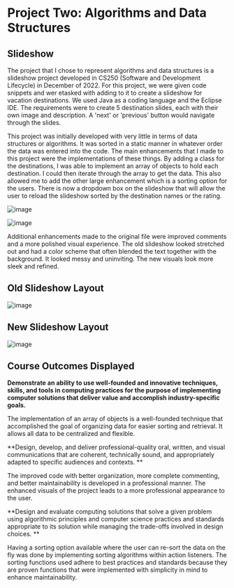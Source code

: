 # Project Two: Algorithms and Data Structures

## Slideshow ##

The project that I chose to represent algorithms and data structures is a slideshow project developed in CS250 (Software and Development Lifecycle) in December of 2022. For this project, we were given code snippets and wer etasked with adding to it to create a slideshow for vacation destinations. We used Java as a coding language and the Eclipse IDE. The requirements were to create 5 destination slides, each with their own image and description. A 'next' or 'previous' button would navigate through the slides.

This project was initially developed with very little in terms of data structures or algorithms. It was sorted in a static manner in whatever order the data was entered into the code. The main enhancements that I made to this project were the implementations of these things. By adding a class for the destinations, I was able to implement an array of objects to hold each destination. I could then iterate through the array to get the data. This also allowed me to add the other large enhancement which is a sorting option for the users. There is now a dropdown box on the slideshow that will allow the user to reload the slideshow sorted by the destination names or the rating.

![image](https://github.com/user-attachments/assets/686f5a90-b0a4-41ac-9136-f613a7865dbc)

![image](https://github.com/user-attachments/assets/b5aafbea-ab37-4d3c-b30e-a63c743e4a85)

Additional enhancements made to the original file were improved comments and a more polished visual experience. The old slideshow looked stretched out and had a color scheme that often blended the text together with the background. It looked messy and uninviting. The new visuals look more sleek and refined.

Old Slideshow Layout
----
![image](https://github.com/user-attachments/assets/60f9877d-ec5a-4a28-ad2c-f419d9598855)

New Slideshow Layout
----
![image](https://github.com/user-attachments/assets/d9cf1cde-50d8-4f85-b6c0-822de302eff3)

Course Outcomes Displayed
----
**Demonstrate an ability to use well-founded and innovative techniques, skills, and tools in computing practices for the purpose of implementing computer solutions that deliver value and accomplish industry-specific goals.**

The implementation of an array of objects is a well-founded technique that accomplished the goal of organizing data for easier sorting and retrieval. It allows all data to be centralized and flexible.

**Design, develop, and deliver professional-quality oral, written, and visual communications that are coherent, technically sound, and appropriately adapted to specific audiences and contexts.  **

The improved code with better organization, more complete commenting, and better maintainability is developed in a professional manner. The enhanced visuals of the project leads to a more professional appearance to the user.

**Design and evaluate computing solutions that solve a given problem using algorithmic principles and computer science practices and standards appropriate to its solution while managing the trade-offs involved in design choices.  **

Having a sorting option available where the user can re-sort the data on the fly was done by implementing sorting algorithms within action listeners. The sorting functions used adhere to best practices and standards because they are proven functions that were implemented with simplicity in mind to enhance maintainability.
